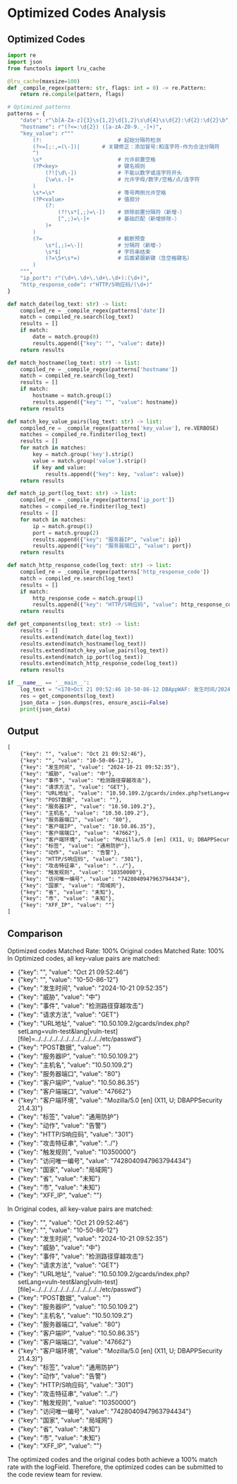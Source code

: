 # Optimized Codes Analysis
## Optimized Codes
```python
import re
import json
from functools import lru_cache

@lru_cache(maxsize=100)
def _compile_regex(pattern: str, flags: int = 0) -> re.Pattern:
    return re.compile(pattern, flags)

# Optimized patterns
patterns = {
    "date": r"\b[A-Za-z]{3}\s{1,2}\d{1,2}\s\d{4}\s\d{2}:\d{2}:\d{2}\b",
    "hostname": r"(?<=:\d{2}) ([a-zA-Z0-9._-]+)",
    "key_value": r"""
        (?:                        # 起始分隔符检测
        (?<=[;:,=(\-])|       # 关键修正：添加冒号:和连字符-作为合法分隔符
        ^)
        \s*                        # 允许前置空格
        (?P<key>                   # 键名规则
            (?![\d\-])             # 不能以数字或连字符开头
            [\w\s.-]+              # 允许字母/数字/空格/点/连字符
        )
        \s*=\s*                    # 等号两侧允许空格
        (?P<value>                 # 值部分
            (?:                   
                (?!\s*[,;)=\-])    # 排除前置分隔符（新增-）
                [^,;)=\-]+         # 基础匹配（新增排除-）
            )+
        )
        (?=                        # 截断预查
            \s*[,;)=\-]|           # 分隔符（新增-）
            \s*$|                  # 字符串结束
            (?=\S+\s*=)            # 后面紧跟新键（含空格键名）
        )
    """,
    "ip_port": r"(\d+\.\d+\.\d+\.\d+):(\d+)",
    "http_response_code": r"HTTP/S响应码/(\d+)"
}

def match_date(log_text: str) -> list:
    compiled_re = _compile_regex(patterns['date'])
    match = compiled_re.search(log_text)
    results = []
    if match:
        date = match.group(0)
        results.append({"key": "", "value": date})
    return results

def match_hostname(log_text: str) -> list:
    compiled_re = _compile_regex(patterns['hostname'])
    match = compiled_re.search(log_text)
    results = []
    if match:
        hostname = match.group(1)
        results.append({"key": "", "value": hostname})
    return results

def match_key_value_pairs(log_text: str) -> list:
    compiled_re = _compile_regex(patterns['key_value'], re.VERBOSE)
    matches = compiled_re.finditer(log_text)
    results = []
    for match in matches:
        key = match.group('key').strip()
        value = match.group('value').strip()
        if key and value:
            results.append({"key": key, "value": value})
    return results

def match_ip_port(log_text: str) -> list:
    compiled_re = _compile_regex(patterns['ip_port'])
    matches = compiled_re.finditer(log_text)
    results = []
    for match in matches:
        ip = match.group(1)
        port = match.group(2)
        results.append({"key": "服务器IP", "value": ip})
        results.append({"key": "服务器端口", "value": port})
    return results

def match_http_response_code(log_text: str) -> list:
    compiled_re = _compile_regex(patterns['http_response_code'])
    match = compiled_re.search(log_text)
    results = []
    if match:
        http_response_code = match.group(1)
        results.append({"key": "HTTP/S响应码", "value": http_response_code})
    return results

def get_components(log_text: str) -> list:
    results = []
    results.extend(match_date(log_text))
    results.extend(match_hostname(log_text))
    results.extend(match_key_value_pairs(log_text))
    results.extend(match_ip_port(log_text))
    results.extend(match_http_response_code(log_text))
    return results

if __name__ == '__main__':
    log_text = "<178>Oct 21 09:52:46 10-50-86-12 DBAppWAF: 发生时间/2024-10-21 09:52:35,威胁/中,事件/检测路径穿越攻击,请求方法/GET,URL地址/10.50.109.2/gcards/index.php?setLang=vuln-test&lang[vuln-test][file]=../../../../../../../../../../../../etc/passwd,POST数据/,服务器IP/10.50.109.2,主机名/10.50.109.2,服务器端口/80,客户端IP/10.50.86.35,客户端端口/47662,客户端环境/Mozilla/5.0 [en] (X11, U; DBAPPSecurity 21.4.3),标签/通用防护,动作/告警,HTTP/S响应码/301,攻击特征串/../,触发规则/10350000,访问唯一编号/7428040947963794434,国家/局域网,省/未知,市/未知,XFF_IP/"
    res = get_components(log_text)
    json_data = json.dumps(res, ensure_ascii=False)
    print(json_data)
```

## Output
```txt
[
    {"key": "", "value": "Oct 21 09:52:46"},
    {"key": "", "value": "10-50-86-12"},
    {"key": "发生时间", "value": "2024-10-21 09:52:35"},
    {"key": "威胁", "value": "中"},
    {"key": "事件", "value": "检测路径穿越攻击"},
    {"key": "请求方法", "value": "GET"},
    {"key": "URL地址", "value": "10.50.109.2/gcards/index.php?setLang=vuln-test&lang[vuln-test][file]=../../../../../../../../../../../../etc/passwd"},
    {"key": "POST数据", "value": ""},
    {"key": "服务器IP", "value": "10.50.109.2"},
    {"key": "主机名", "value": "10.50.109.2"},
    {"key": "服务器端口", "value": "80"},
    {"key": "客户端IP", "value": "10.50.86.35"},
    {"key": "客户端端口", "value": "47662"},
    {"key": "客户端环境", "value": "Mozilla/5.0 [en] (X11, U; DBAPPSecurity 21.4.3)"},
    {"key": "标签", "value": "通用防护"},
    {"key": "动作", "value": "告警"},
    {"key": "HTTP/S响应码", "value": "301"},
    {"key": "攻击特征串", "value": "../"},
    {"key": "触发规则", "value": "10350000"},
    {"key": "访问唯一编号", "value": "7428040947963794434"},
    {"key": "国家", "value": "局域网"},
    {"key": "省", "value": "未知"},
    {"key": "市", "value": "未知"},
    {"key": "XFF_IP", "value": ""}
]
```

## Comparison
Optimized codes Matched Rate: 100%
Original codes Matched Rate: 100%
In Optimized codes, all key-value pairs are matched:
- {"key": "", "value": "Oct 21 09:52:46"}
- {"key": "", "value": "10-50-86-12"}
- {"key": "发生时间", "value": "2024-10-21 09:52:35"}
- {"key": "威胁", "value": "中"}
- {"key": "事件", "value": "检测路径穿越攻击"}
- {"key": "请求方法", "value": "GET"}
- {"key": "URL地址", "value": "10.50.109.2/gcards/index.php?setLang=vuln-test&lang[vuln-test][file]=../../../../../../../../../../../../etc/passwd"}
- {"key": "POST数据", "value": ""}
- {"key": "服务器IP", "value": "10.50.109.2"}
- {"key": "主机名", "value": "10.50.109.2"}
- {"key": "服务器端口", "value": "80"}
- {"key": "客户端IP", "value": "10.50.86.35"}
- {"key": "客户端端口", "value": "47662"}
- {"key": "客户端环境", "value": "Mozilla/5.0 [en] (X11, U; DBAPPSecurity 21.4.3)"}
- {"key": "标签", "value": "通用防护"}
- {"key": "动作", "value": "告警"}
- {"key": "HTTP/S响应码", "value": "301"}
- {"key": "攻击特征串", "value": "../"}
- {"key": "触发规则", "value": "10350000"}
- {"key": "访问唯一编号", "value": "7428040947963794434"}
- {"key": "国家", "value": "局域网"}
- {"key": "省", "value": "未知"}
- {"key": "市", "value": "未知"}
- {"key": "XFF_IP", "value": ""}

In Original codes, all key-value pairs are matched:
- {"key": "", "value": "Oct 21 09:52:46"}
- {"key": "", "value": "10-50-86-12"}
- {"key": "发生时间", "value": "2024-10-21 09:52:35"}
- {"key": "威胁", "value": "中"}
- {"key": "事件", "value": "检测路径穿越攻击"}
- {"key": "请求方法", "value": "GET"}
- {"key": "URL地址", "value": "10.50.109.2/gcards/index.php?setLang=vuln-test&lang[vuln-test][file]=../../../../../../../../../../../../etc/passwd"}
- {"key": "POST数据", "value": ""}
- {"key": "服务器IP", "value": "10.50.109.2"}
- {"key": "主机名", "value": "10.50.109.2"}
- {"key": "服务器端口", "value": "80"}
- {"key": "客户端IP", "value": "10.50.86.35"}
- {"key": "客户端端口", "value": "47662"}
- {"key": "客户端环境", "value": "Mozilla/5.0 [en] (X11, U; DBAPPSecurity 21.4.3)"}
- {"key": "标签", "value": "通用防护"}
- {"key": "动作", "value": "告警"}
- {"key": "HTTP/S响应码", "value": "301"}
- {"key": "攻击特征串", "value": "../"}
- {"key": "触发规则", "value": "10350000"}
- {"key": "访问唯一编号", "value": "7428040947963794434"}
- {"key": "国家", "value": "局域网"}
- {"key": "省", "value": "未知"}
- {"key": "市", "value": "未知"}
- {"key": "XFF_IP", "value": ""}

The optimized codes and the original codes both achieve a 100% match rate with the logField. Therefore, the optimized codes can be submitted to the code review team for review.